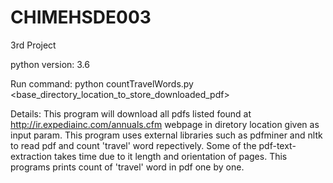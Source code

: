 # CHIMEHSDE003
3rd Project

python version: 3.6

Run command:
python countTravelWords.py <base_directory_location_to_store_downloaded_pdf>

Details:
This program will download all pdfs listed found at http://ir.expediainc.com/annuals.cfm webpage in diretory location given as input param. This program uses external libraries such as pdfminer and nltk to read pdf and count 'travel' word repectively. Some of the pdf-text-extraction takes time due to it length and orientation of pages. This programs prints count of 'travel' word in pdf one by one.